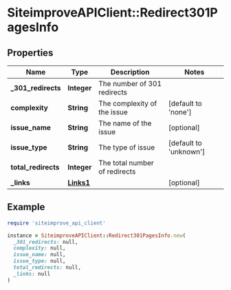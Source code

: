 # SiteimproveAPIClient::Redirect301PagesInfo

## Properties

| Name | Type | Description | Notes |
| ---- | ---- | ----------- | ----- |
| **_301_redirects** | **Integer** | The number of 301 redirects |  |
| **complexity** | **String** | The complexity of the issue | [default to &#39;none&#39;] |
| **issue_name** | **String** | The name of the issue | [optional] |
| **issue_type** | **String** | The type of issue | [default to &#39;unknown&#39;] |
| **total_redirects** | **Integer** | The total number of redirects |  |
| **_links** | [**Links1**](Links1.md) |  | [optional] |

## Example

```ruby
require 'siteimprove_api_client'

instance = SiteimproveAPIClient::Redirect301PagesInfo.new(
  _301_redirects: null,
  complexity: null,
  issue_name: null,
  issue_type: null,
  total_redirects: null,
  _links: null
)
```


